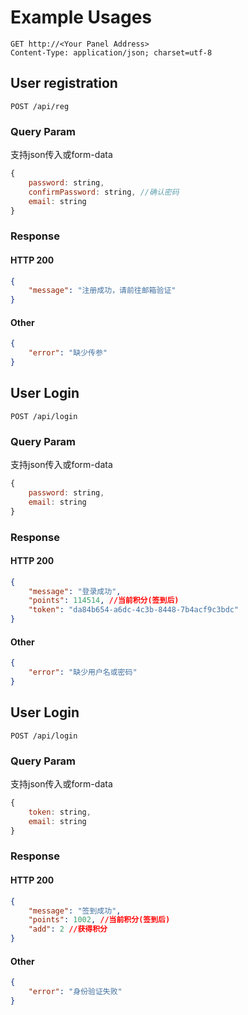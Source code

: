 # Example Usages

```
GET http://<Your Panel Address>
Content-Type: application/json; charset=utf-8
```

## User registration

```http
POST /api/reg
```

### Query Param

支持json传入或form-data

```js
{
    password: string,
    confirmPassword: string, //确认密码
    email: string
}
```

### Response

#### HTTP 200

```json
{
    "message": "注册成功，请前往邮箱验证"
}
```

#### Other

```json
{
    "error": "缺少传参"
}
```

## User Login

```http
POST /api/login
```

### Query Param

支持json传入或form-data

```js
{
    password: string,
    email: string
}
```

### Response

#### HTTP 200

```json
{
    "message": "登录成功",
    "points": 114514, //当前积分(签到后)
    "token": "da84b654-a6dc-4c3b-8448-7b4acf9c3bdc"
}
```

#### Other

```json
{
    "error": "缺少用户名或密码"
}
```

## User Login

```http
POST /api/login
```

### Query Param

支持json传入或form-data

```js
{
    token: string,
    email: string
}
```

### Response

#### HTTP 200

```json
{
    "message": "签到成功",
    "points": 1002, //当前积分(签到后)
    "add": 2 //获得积分
}
```

#### Other

```json
{
    "error": "身份验证失败"
}
```